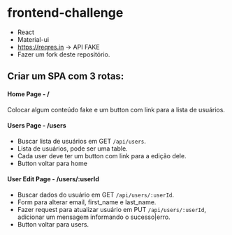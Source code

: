 # frontend-challenge

- React
- Material-ui
- https://reqres.in -> API FAKE
- Fazer um fork deste repositório.

## Criar um SPA com 3 rotas:

#### Home Page - /
  Colocar algum conteúdo fake e um button com link para a lista de usuários.

#### Users Page - /users
  - Buscar lista de usuários em GET `/api/users`.
  - Lista de usuários, pode ser uma table.
  - Cada user deve ter um button com link para a edição dele.
  - Button voltar para home
  
#### User Edit Page - /users/:userId
  - Buscar dados do usuário em GET `/api/users/:userId`.
  - Form para alterar email, first_name e last_name.
  - Fazer request para atualizar usuário em PUT `/api/users/:userId`,
  adicionar um mensagem informando o sucesso|erro.
  - Button voltar para users.


